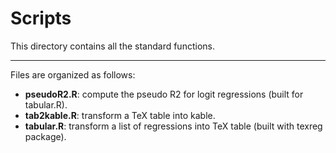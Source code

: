 # Scripts

This directory contains all the standard functions.

---

Files are organized as follows:

- **pseudoR2.R**: compute the pseudo R2 for logit regressions (built for tabular.R).
- **tab2kable.R**: transform a TeX table into kable.
- **tabular.R**: transform a list of regressions into TeX table (built with texreg package).